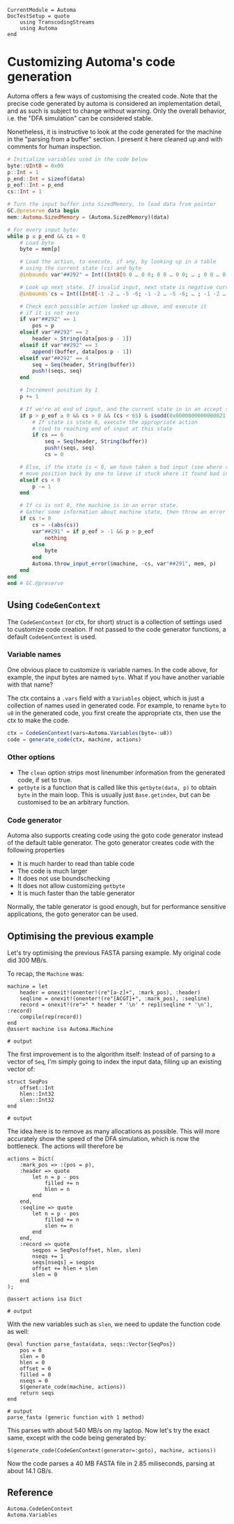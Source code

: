 ```@meta
CurrentModule = Automa
DocTestSetup = quote
    using TranscodingStreams
    using Automa
end
```

# Customizing Automa's code generation
Automa offers a few ways of customising the created code.
Note that the precise code generated by automa is considered an implementation detail,
and as such is subject to change without warning.
Only the overall behavior, i.e. the "DFA simulation" can be considered stable.

Nonetheless, it is instructive to look at the code generated for the machine in the "parsing from a buffer" section.
I present it here cleaned up and with comments for human inspection.

```julia
# Initialize variables used in the code below
byte::UInt8 = 0x00
p::Int = 1
p_end::Int = sizeof(data)
p_eof::Int = p_end
cs::Int = 1

# Turn the input buffer into SizedMemory, to load data from pointer
GC.@preserve data begin
mem::Automa.SizedMemory = (Automa.SizedMemory)(data)

# For every input byte:
while p ≤ p_end && cs > 0
    # Load byte
    byte = mem[p]

    # Load the action, to execute, if any, by looking up in a table
    # using the current state (cs) and byte
    @inbounds var"##292" = Int((Int8[0 0 … 0 0; 0 0 … 0 0; … ; 0 0 … 0 0; 0 0 … 0 0])[(cs - 1) << 8 + byte + 1])

    # Look up next state. If invalid input, next state is negative current state
    @inbounds cs = Int((Int8[-1 -2 … -5 -6; -1 -2 … -5 -6; … ; -1 -2 … -5 -6; -1 -2 … -5 -6])[(cs - 1) << 8 + byte + 1])

    # Check each possible action looked up above, and execute it
    # if it is not zero
    if var"##292" == 1
        pos = p
    elseif var"##292" == 2
        header = String(data[pos:p - 1])
    elseif if var"##292" == 3
        append!(buffer, data[pos:p - 1])
    elseif var"##292" == 4
        seq = Seq(header, String(buffer))
        push!(seqs, seq)
    end

    # Increment position by 1
    p += 1

    # If we're at end of input, and the current state in in an accept state:
    if p > p_eof ≥ 0 && cs > 0 && (cs < 65) & isodd(0x0000000000000021 >>> ((cs - 1) & 63))
        # If state is state 6, execute the appropriate action
        # tied to reaching end of input at this state
        if cs == 6
            seq = Seq(header, String(buffer))
            push!(seqs, seq)
            cs = 0

    # Else, if the state is < 0, we have taken a bad input (see where cs was updated)
    # move position back by one to leave it stuck where it found bad input
    elseif cs < 0
        p -= 1
    end

    # If cs is not 0, the machine is in an error state.
    # Gather some information about machine state, then throw an error
    if cs != 0
        cs = -(abs(cs))
        var"##291" = if p_eof > -1 && p > p_eof
            nothing
        else
            byte
        end
        Automa.throw_input_error($machine, -cs, var"##291", mem, p)
    end
end
end # GC.@preserve
```

## Using `CodeGenContext`
The `CodeGenContext` (or ctx, for short) struct is a collection of settings used to customize code creation.
If not passed to the code generator functions, a default `CodeGenContext` is used.


### Variable names
One obvious place to customize is variable names.
In the code above, for example, the input bytes are named `byte`.
What if you have another variable with that name?

The ctx contains a `.vars` field with a `Variables` object, which is just a collection of names used in generated code.
For example, to rename `byte` to `u8` in the generated code, you first create the appropriate ctx,
then use the ctx to make the code.

```julia
ctx = CodeGenContext(vars=Automa.Variables(byte=:u8))
code = generate_code(ctx, machine, actions)
```

### Other options
* The `clean` option strips most linenumber information from the generated code, if set to true.
* `getbyte` is a function that is called like this `getbyte(data, p)` to obtain `byte` in the main loop.
  This is usually just `Base.getindex`, but can be customised to be an arbitrary function.

### Code generator
Automa also supports creating code using the goto code generator instead of the default table generator.
The goto generator creates code with the following properties
* It is much harder to read than table code
* The code is much larger
* It does not use boundschecking
* It does not allow customizing `getbyte`
* It is much faster than the table generator

Normally, the table generator is good enough, but for performance sensitive applications,
the goto generator can be used.

## Optimising the previous example
Let's try optimising the previous FASTA parsing example.
My original code did 300 MB/s.

To recap, the `Machine` was:

```jldoctest custom1; output = false
machine = let
    header = onexit!(onenter!(re"[a-z]+", :mark_pos), :header)
    seqline = onexit!(onenter!(re"[ACGT]+", :mark_pos), :seqline)
    record = onexit!(re">" * header * '\n' * rep1(seqline * '\n'), :record)
    compile(rep(record))
end
@assert machine isa Automa.Machine

# output

```

The first improvement is to the algorithm itself: Instead of of parsing to a vector of `Seq`,
I'm simply going to index the input data, filling up an existing vector of:

```jldoctest custom1; output = false
struct SeqPos
    offset::Int
    hlen::Int32
    slen::Int32
end

# output

```

The idea here is to remove as many allocations as possible.
This will more accurately show the speed of the DFA simulation, which is now the bottleneck.
The actions will therefore be 

```jldoctest custom1; output = false
actions = Dict(
    :mark_pos => :(pos = p),
    :header => quote
        let n = p - pos
            filled += n
            hlen = n
        end
    end,
    :seqline => quote
        let n = p - pos
            filled += n
            slen += n
        end
    end,
    :record => quote
        seqpos = SeqPos(offset, hlen, slen)
        nseqs += 1
        seqs[nseqs] = seqpos
        offset += hlen + slen
        slen = 0
    end
);

@assert actions isa Dict

# output

```

With the new variables such as `slen`, we need to update the function code as well:
```jldoctest custom1; output = false
@eval function parse_fasta(data, seqs::Vector{SeqPos})
    pos = 0
    slen = 0
    hlen = 0
    offset = 0
    filled = 0
    nseqs = 0
    $(generate_code(machine, actions))
    return seqs
end

# output
parse_fasta (generic function with 1 method)
```

This parses with about 540 MB/s on my laptop.
Now let's try the exact same, except with the code being generated by:

`$(generate_code(CodeGenContext(generator=:goto), machine, actions))`

Now the code parses a 40 MB FASTA file in 2.85 miliseconds, parsing at about 14.1 GB/s.

## Reference

```@docs
Automa.CodeGenContext
Automa.Variables
```
